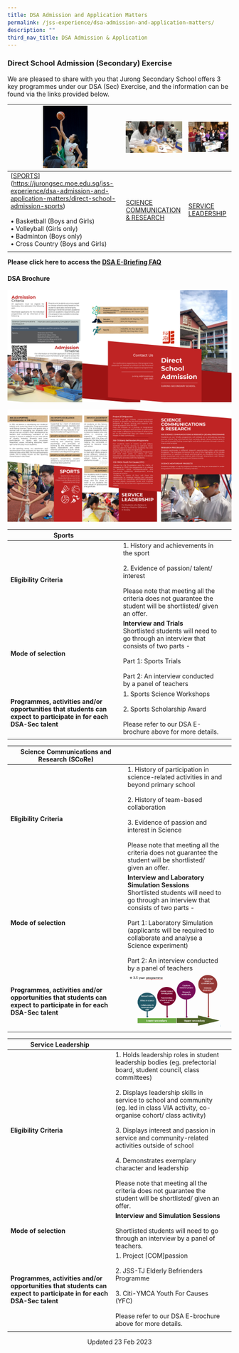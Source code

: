 ```yaml
---
title: DSA Admission and Application Matters
permalink: /jss-experience/dsa-admission-and-application-matters/
description: ""
third_nav_title: DSA Admission & Application
---
```

### Direct School Admission (Secondary) Exercise

We are pleased to share with you that Jurong Secondary School offers 3 key programmes under our DSA (Sec) Exercise, and the information can be found via the links provided below.

| <img src="/images/sports.jpg" style="width:100px;"/> | <img src="/images/science%20communication%20n%20research.jpg" style="width:200px;"/> | <img src="/images/proj%20compassion.jpg" style="width:300px;"/> |
| -------- | -------- | -------- |
| [[SPORTS](our-experiences/dsa-admission-and-application-matters/direct-school-admission-sports/)](https://jurongsec.moe.edu.sg/jss-experience/dsa-admission-and-application-matters/direct-school-admission-sports) <br><br>• Basketball (Boys and Girls) <br> • Volleyball (Girls only) <br> • Badminton (Boys only) <br> • Cross Country (Boys and Girls) | [SCIENCE COMMUNICATION & RESEARCH](https://jurongsec.moe.edu.sg/jss-experience/dsa-admission-and-application-matters/direct-school-admission-science-communications-n-research) | [SERVICE LEADERSHIP](https://jurongsec.moe.edu.sg/jss-experience/dsa-admission-and-application-matters/direct-school-admission-service-leadership) |
| | |



**Please click here to access the [DSA E-Briefing FAQ](https://jurongsec-moe-edu-sg-admin.cwp.sg/jss-experience/dsa-admission-and-application-matters/dsa-faq)**

#### DSA Brochure
![](/images/DSA%20Brochure%202022%20External.png)

![](/images/DSA%20Brochure%202022%20Internal.png)

| Sports |  |  |
|---|---|---|
| **Eligibility Criteria** | 1. History and achievements in the sport<br><br>2. Evidence of passion/ talent/ interest<br><br>Please note that meeting all the criteria does not guarantee the student will be shortlisted/ given an offer. |  |
| **Mode of selection** | **Interview and Trials**<br>Shortlisted students will need to go through an interview that consists of two parts -<br><br>Part 1: Sports Trials<br><br>Part 2: An interview conducted by a panel of teachers |  |
| **Programmes, activities and/or opportunities that students can expect to participate in for each DSA-Sec talent** | 1. Sports Science Workshops<br><br>2. Sports Scholarship Award<br><br>Please refer to our DSA E-brochure above for more details. |  |
| | | |

| Science Communications and Research (SCoRe) |  |  |
|---|---|---|
| **Eligibility Criteria** | 1. History of participation in science-related activities in and beyond primary school<br><br>2. History of team-based collaboration<br><br>3. Evidence of passion and interest in Science<br><br>Please note that meeting all the criteria does not guarantee the student will be shortlisted/ given an offer. |  |
| **Mode of selection** | **Interview and Laboratory Simulation Sessions**<br>Shortlisted students will need to go through an interview that consists of two parts -<br><br>Part 1: Laboratory Simulation (applicants will be required to collaborate and analyse a Science experiment)<br><br>Part 2: An interview conducted by a panel of teachers |  |
| **Programmes, activities and/or opportunities that students can expect to participate in for each DSA-Sec talent** | ![](/images/science%20research.png) |  |
| | | |

| Service Leadership |  |  |
|---|---|---|
| **Eligibility Criteria** | 1.  Holds leadership roles in student leadership bodies (eg. prefectorial  board, student council, class committees)<br><br>2. Displays leadership skills in service to school and community (eg. led in class VIA activity, co-organise cohort/ class activity)<br><br>3. Displays interest and passion in service and community-related activities outside of school<br><br> 4. Demonstrates exemplary character and leadership<br><br>Please note that meeting all the criteria does not guarantee the student will be shortlisted/ given an offer. |  |
| **Mode of selection** | **Interview and Simulation Sessions** <br><br>Shortlisted students will need to go through an interview by a panel of teachers. |  |
| **Programmes, activities and/or opportunities that students can expect to participate in for each DSA-Sec talent** | 1. Project [COM]passion<br><br>2. JSS-TJ Elderly Befrienders Programme<br><br>3. Citi-YMCA Youth For Causes (YFC) <br><br>Please refer to our DSA E-brochure above for more details. |  |
| | | |


		 
<center> Updated 23 Feb 2023 </center>